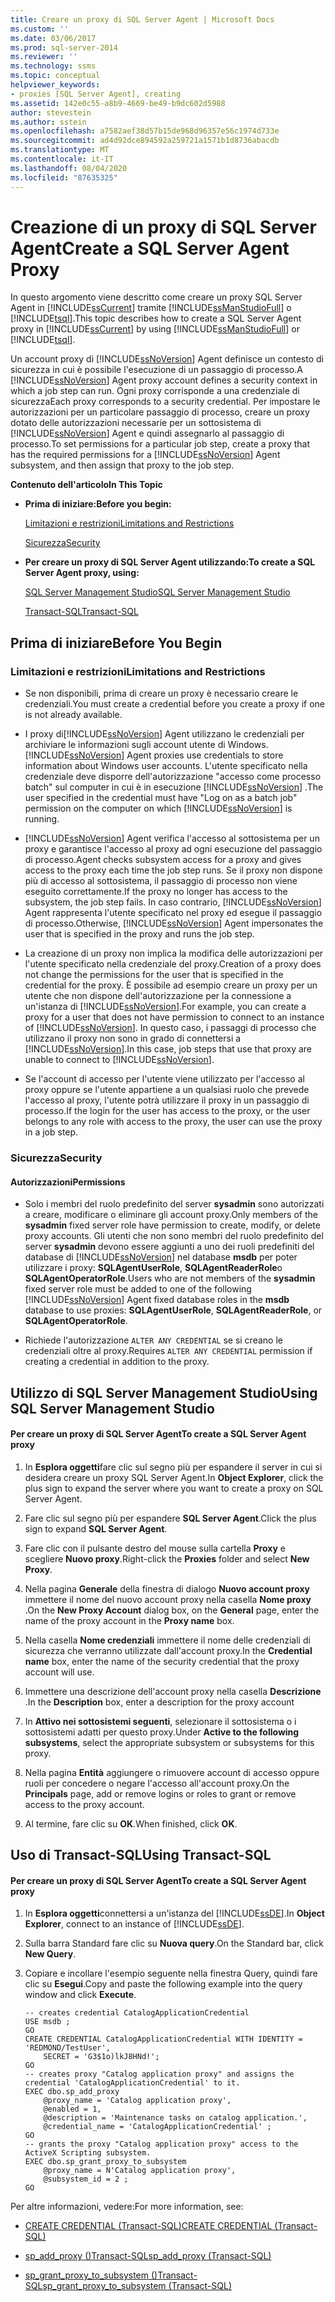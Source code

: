 ```yaml
---
title: Creare un proxy di SQL Server Agent | Microsoft Docs
ms.custom: ''
ms.date: 03/06/2017
ms.prod: sql-server-2014
ms.reviewer: ''
ms.technology: ssms
ms.topic: conceptual
helpviewer_keywords:
- proxies [SQL Server Agent], creating
ms.assetid: 142e0c55-a8b9-4669-be49-b9dc602d5988
author: stevestein
ms.author: sstein
ms.openlocfilehash: a7582aef38d57b15de968d96357e56c1974d733e
ms.sourcegitcommit: ad4d92dce894592a259721a1571b1d8736abacdb
ms.translationtype: MT
ms.contentlocale: it-IT
ms.lasthandoff: 08/04/2020
ms.locfileid: "87635325"
---
```

# <a name="create-a-sql-server-agent-proxy"></a><span data-ttu-id="5e248-102">Creazione di un proxy di SQL Server Agent</span><span class="sxs-lookup"><span data-stu-id="5e248-102">Create a SQL Server Agent Proxy</span></span>
  <span data-ttu-id="5e248-103">In questo argomento viene descritto come creare un proxy SQL Server Agent in [!INCLUDE[ssCurrent](../../includes/sscurrent-md.md)] tramite [!INCLUDE[ssManStudioFull](../../includes/ssmanstudiofull-md.md)] o [!INCLUDE[tsql](../../includes/tsql-md.md)].</span><span class="sxs-lookup"><span data-stu-id="5e248-103">This topic describes how to create a SQL Server Agent proxy in [!INCLUDE[ssCurrent](../../includes/sscurrent-md.md)] by using [!INCLUDE[ssManStudioFull](../../includes/ssmanstudiofull-md.md)] or [!INCLUDE[tsql](../../includes/tsql-md.md)].</span></span>  
  
 <span data-ttu-id="5e248-104">Un account proxy di [!INCLUDE[ssNoVersion](../../includes/ssnoversion-md.md)] Agent definisce un contesto di sicurezza in cui è possibile l'esecuzione di un passaggio di processo.</span><span class="sxs-lookup"><span data-stu-id="5e248-104">A [!INCLUDE[ssNoVersion](../../includes/ssnoversion-md.md)] Agent proxy account defines a security context in which a job step can run.</span></span> <span data-ttu-id="5e248-105">Ogni proxy corrisponde a una credenziale di sicurezza</span><span class="sxs-lookup"><span data-stu-id="5e248-105">Each proxy corresponds to a security credential.</span></span> <span data-ttu-id="5e248-106">Per impostare le autorizzazioni per un particolare passaggio di processo, creare un proxy dotato delle autorizzazioni necessarie per un sottosistema di [!INCLUDE[ssNoVersion](../../includes/ssnoversion-md.md)] Agent e quindi assegnarlo al passaggio di processo.</span><span class="sxs-lookup"><span data-stu-id="5e248-106">To set permissions for a particular job step, create a proxy that has the required permissions for a [!INCLUDE[ssNoVersion](../../includes/ssnoversion-md.md)] Agent subsystem, and then assign that proxy to the job step.</span></span>  
  
 <span data-ttu-id="5e248-107">**Contenuto dell'articolo**</span><span class="sxs-lookup"><span data-stu-id="5e248-107">**In This Topic**</span></span>  
  
-   <span data-ttu-id="5e248-108">**Prima di iniziare:**</span><span class="sxs-lookup"><span data-stu-id="5e248-108">**Before you begin:**</span></span>  
  
     [<span data-ttu-id="5e248-109">Limitazioni e restrizioni</span><span class="sxs-lookup"><span data-stu-id="5e248-109">Limitations and Restrictions</span></span>](#Restrictions)  
  
     [<span data-ttu-id="5e248-110">Sicurezza</span><span class="sxs-lookup"><span data-stu-id="5e248-110">Security</span></span>](#Security)  
  
-   <span data-ttu-id="5e248-111">**Per creare un proxy di SQL Server Agent utilizzando:**</span><span class="sxs-lookup"><span data-stu-id="5e248-111">**To create a SQL Server Agent proxy, using:**</span></span>  
  
     [<span data-ttu-id="5e248-112">SQL Server Management Studio</span><span class="sxs-lookup"><span data-stu-id="5e248-112">SQL Server Management Studio</span></span>](#SSMSProcedure)  
  
     [<span data-ttu-id="5e248-113">Transact-SQL</span><span class="sxs-lookup"><span data-stu-id="5e248-113">Transact-SQL</span></span>](#TsqlProcedure)  
  
##  <a name="before-you-begin"></a><a name="BeforeYouBegin"></a> <span data-ttu-id="5e248-114">Prima di iniziare</span><span class="sxs-lookup"><span data-stu-id="5e248-114">Before You Begin</span></span>  
  
###  <a name="limitations-and-restrictions"></a><a name="Restrictions"></a> <span data-ttu-id="5e248-115">Limitazioni e restrizioni</span><span class="sxs-lookup"><span data-stu-id="5e248-115">Limitations and Restrictions</span></span>  
  
-   <span data-ttu-id="5e248-116">Se non disponibili, prima di creare un proxy è necessario creare le credenziali.</span><span class="sxs-lookup"><span data-stu-id="5e248-116">You must create a credential before you create a proxy if one is not already available.</span></span>  
  
-   <span data-ttu-id="5e248-117">I proxy di[!INCLUDE[ssNoVersion](../../includes/ssnoversion-md.md)] Agent utilizzano le credenziali per archiviare le informazioni sugli account utente di Windows.</span><span class="sxs-lookup"><span data-stu-id="5e248-117">[!INCLUDE[ssNoVersion](../../includes/ssnoversion-md.md)] Agent proxies use credentials to store information about Windows user accounts.</span></span> <span data-ttu-id="5e248-118">L'utente specificato nella credenziale deve disporre dell'autorizzazione "accesso come processo batch" sul computer in cui è in esecuzione [!INCLUDE[ssNoVersion](../../includes/ssnoversion-md.md)] .</span><span class="sxs-lookup"><span data-stu-id="5e248-118">The user specified in the credential must have "Log on as a batch job" permission on the computer on which [!INCLUDE[ssNoVersion](../../includes/ssnoversion-md.md)] is running.</span></span>  
  
-   [!INCLUDE[ssNoVersion](../../includes/ssnoversion-md.md)] <span data-ttu-id="5e248-119">Agent verifica l'accesso al sottosistema per un proxy e garantisce l'accesso al proxy ad ogni esecuzione del passaggio di processo.</span><span class="sxs-lookup"><span data-stu-id="5e248-119">Agent checks subsystem access for a proxy and gives access to the proxy each time the job step runs.</span></span> <span data-ttu-id="5e248-120">Se il proxy non dispone più di accesso al sottosistema, il passaggio di processo non viene eseguito correttamente.</span><span class="sxs-lookup"><span data-stu-id="5e248-120">If the proxy no longer has access to the subsystem, the job step fails.</span></span> <span data-ttu-id="5e248-121">In caso contrario, [!INCLUDE[ssNoVersion](../../includes/ssnoversion-md.md)] Agent rappresenta l'utente specificato nel proxy ed esegue il passaggio di processo.</span><span class="sxs-lookup"><span data-stu-id="5e248-121">Otherwise, [!INCLUDE[ssNoVersion](../../includes/ssnoversion-md.md)] Agent impersonates the user that is specified in the proxy and runs the job step.</span></span>  
  
-   <span data-ttu-id="5e248-122">La creazione di un proxy non implica la modifica delle autorizzazioni per l'utente specificato nella credenziale del proxy.</span><span class="sxs-lookup"><span data-stu-id="5e248-122">Creation of a proxy does not change the permissions for the user that is specified in the credential for the proxy.</span></span> <span data-ttu-id="5e248-123">È possibile ad esempio creare un proxy per un utente che non dispone dell'autorizzazione per la connessione a un'istanza di [!INCLUDE[ssNoVersion](../../includes/ssnoversion-md.md)].</span><span class="sxs-lookup"><span data-stu-id="5e248-123">For example, you can create a proxy for a user that does not have permission to connect to an instance of [!INCLUDE[ssNoVersion](../../includes/ssnoversion-md.md)].</span></span> <span data-ttu-id="5e248-124">In questo caso, i passaggi di processo che utilizzano il proxy non sono in grado di connettersi a [!INCLUDE[ssNoVersion](../../includes/ssnoversion-md.md)].</span><span class="sxs-lookup"><span data-stu-id="5e248-124">In this case, job steps that use that proxy are unable to connect to [!INCLUDE[ssNoVersion](../../includes/ssnoversion-md.md)].</span></span>  
  
-   <span data-ttu-id="5e248-125">Se l'account di accesso per l'utente viene utilizzato per l'accesso al proxy oppure se l'utente appartiene a un qualsiasi ruolo che prevede l'accesso al proxy, l'utente potrà utilizzare il proxy in un passaggio di processo.</span><span class="sxs-lookup"><span data-stu-id="5e248-125">If the login for the user has access to the proxy, or the user belongs to any role with access to the proxy, the user can use the proxy in a job step.</span></span>  
  
###  <a name="security"></a><a name="Security"></a> <span data-ttu-id="5e248-126">Sicurezza</span><span class="sxs-lookup"><span data-stu-id="5e248-126">Security</span></span>  
  
####  <a name="permissions"></a><a name="Permissions"></a> <span data-ttu-id="5e248-127">Autorizzazioni</span><span class="sxs-lookup"><span data-stu-id="5e248-127">Permissions</span></span>  
  
-   <span data-ttu-id="5e248-128">Solo i membri del ruolo predefinito del server **sysadmin** sono autorizzati a creare, modificare o eliminare gli account proxy.</span><span class="sxs-lookup"><span data-stu-id="5e248-128">Only members of the **sysadmin** fixed server role have permission to create, modify, or delete proxy accounts.</span></span> <span data-ttu-id="5e248-129">Gli utenti che non sono membri del ruolo predefinito del server **sysadmin** devono essere aggiunti a uno dei ruoli predefiniti del database di [!INCLUDE[ssNoVersion](../../includes/ssnoversion-md.md)] nel database **msdb** per poter utilizzare i proxy: **SQLAgentUserRole**, **SQLAgentReaderRole**o **SQLAgentOperatorRole**.</span><span class="sxs-lookup"><span data-stu-id="5e248-129">Users who are not members of the **sysadmin** fixed server role must be added to one of the following [!INCLUDE[ssNoVersion](../../includes/ssnoversion-md.md)] Agent fixed database roles in the **msdb** database to use proxies: **SQLAgentUserRole**, **SQLAgentReaderRole**, or **SQLAgentOperatorRole**.</span></span>  
  
-   <span data-ttu-id="5e248-130">Richiede l'autorizzazione `ALTER ANY CREDENTIAL` se si creano le credenziali oltre al proxy.</span><span class="sxs-lookup"><span data-stu-id="5e248-130">Requires `ALTER ANY CREDENTIAL` permission if creating a credential in addition to the proxy.</span></span>  
  
##  <a name="using-sql-server-management-studio"></a><a name="SSMSProcedure"></a> <span data-ttu-id="5e248-131">Utilizzo di SQL Server Management Studio</span><span class="sxs-lookup"><span data-stu-id="5e248-131">Using SQL Server Management Studio</span></span>  
  
#### <a name="to-create-a-sql-server-agent-proxy"></a><span data-ttu-id="5e248-132">Per creare un proxy di SQL Server Agent</span><span class="sxs-lookup"><span data-stu-id="5e248-132">To create a SQL Server Agent proxy</span></span>  
  
1.  <span data-ttu-id="5e248-133">In **Esplora oggetti**fare clic sul segno più per espandere il server in cui si desidera creare un proxy SQL Server Agent.</span><span class="sxs-lookup"><span data-stu-id="5e248-133">In **Object Explorer**, click the plus sign to expand the server where you want to create a proxy on SQL Server Agent.</span></span>  
  
2.  <span data-ttu-id="5e248-134">Fare clic sul segno più per espandere **SQL Server Agent**.</span><span class="sxs-lookup"><span data-stu-id="5e248-134">Click the plus sign to expand **SQL Server Agent**.</span></span>  
  
3.  <span data-ttu-id="5e248-135">Fare clic con il pulsante destro del mouse sulla cartella **Proxy** e scegliere **Nuovo proxy**.</span><span class="sxs-lookup"><span data-stu-id="5e248-135">Right-click the **Proxies** folder and select **New Proxy**.</span></span>  
  
4.  <span data-ttu-id="5e248-136">Nella pagina **Generale** della finestra di dialogo **Nuovo account proxy** immettere il nome del nuovo account proxy nella casella **Nome proxy** .</span><span class="sxs-lookup"><span data-stu-id="5e248-136">On the **New Proxy Account** dialog box, on the **General** page, enter the name of the proxy account in the **Proxy name** box.</span></span>  
  
5.  <span data-ttu-id="5e248-137">Nella casella **Nome credenziali** immettere il nome delle credenziali di sicurezza che verranno utilizzate dall'account proxy.</span><span class="sxs-lookup"><span data-stu-id="5e248-137">In the **Credential name** box, enter the name of the security credential that the proxy account will use.</span></span>  
  
6.  <span data-ttu-id="5e248-138">Immettere una descrizione dell'account proxy nella casella **Descrizione** .</span><span class="sxs-lookup"><span data-stu-id="5e248-138">In the **Description** box, enter a description for the proxy account</span></span>  
  
7.  <span data-ttu-id="5e248-139">In **Attivo nei sottosistemi seguenti**, selezionare il sottosistema o i sottosistemi adatti per questo proxy.</span><span class="sxs-lookup"><span data-stu-id="5e248-139">Under **Active to the following subsystems**, select the appropriate subsystem or subsystems for this proxy.</span></span>  
  
8.  <span data-ttu-id="5e248-140">Nella pagina **Entità** aggiungere o rimuovere account di accesso oppure ruoli per concedere o negare l'accesso all'account proxy.</span><span class="sxs-lookup"><span data-stu-id="5e248-140">On the **Principals** page, add or remove logins or roles to grant or remove access to the proxy account.</span></span>  
  
9. <span data-ttu-id="5e248-141">Al termine, fare clic su **OK**.</span><span class="sxs-lookup"><span data-stu-id="5e248-141">When finished, click **OK**.</span></span>  
  
##  <a name="using-transact-sql"></a><a name="TsqlProcedure"></a> <span data-ttu-id="5e248-142">Uso di Transact-SQL</span><span class="sxs-lookup"><span data-stu-id="5e248-142">Using Transact-SQL</span></span>  
  
#### <a name="to-create-a-sql-server-agent-proxy"></a><span data-ttu-id="5e248-143">Per creare un proxy di SQL Server Agent</span><span class="sxs-lookup"><span data-stu-id="5e248-143">To create a SQL Server Agent proxy</span></span>  
  
1.  <span data-ttu-id="5e248-144">In **Esplora oggetti**connettersi a un'istanza del [!INCLUDE[ssDE](../../includes/ssde-md.md)].</span><span class="sxs-lookup"><span data-stu-id="5e248-144">In **Object Explorer**, connect to an instance of [!INCLUDE[ssDE](../../includes/ssde-md.md)].</span></span>  
  
2.  <span data-ttu-id="5e248-145">Sulla barra Standard fare clic su **Nuova query**.</span><span class="sxs-lookup"><span data-stu-id="5e248-145">On the Standard bar, click **New Query**.</span></span>  
  
3.  <span data-ttu-id="5e248-146">Copiare e incollare l'esempio seguente nella finestra Query, quindi fare clic su **Esegui**.</span><span class="sxs-lookup"><span data-stu-id="5e248-146">Copy and paste the following example into the query window and click **Execute**.</span></span>  
  
    ```  
    -- creates credential CatalogApplicationCredential  
    USE msdb ;  
    GO  
    CREATE CREDENTIAL CatalogApplicationCredential WITH IDENTITY = 'REDMOND/TestUser',   
        SECRET = 'G3$1o)lkJ8HNd!';  
    GO  
    -- creates proxy "Catalog application proxy" and assigns the credential 'CatalogApplicationCredential' to it.  
    EXEC dbo.sp_add_proxy  
        @proxy_name = 'Catalog application proxy',  
        @enabled = 1,  
        @description = 'Maintenance tasks on catalog application.',  
        @credential_name = 'CatalogApplicationCredential' ;  
    GO  
    -- grants the proxy "Catalog application proxy" access to the ActiveX Scripting subsystem.  
    EXEC dbo.sp_grant_proxy_to_subsystem  
        @proxy_name = N'Catalog application proxy',  
        @subsystem_id = 2 ;  
    GO  
    ```  
  
 <span data-ttu-id="5e248-147">Per altre informazioni, vedere:</span><span class="sxs-lookup"><span data-stu-id="5e248-147">For more information, see:</span></span>  
  
-   [<span data-ttu-id="5e248-148">CREATE CREDENTIAL &#40;Transact-SQL&#41;</span><span class="sxs-lookup"><span data-stu-id="5e248-148">CREATE CREDENTIAL &#40;Transact-SQL&#41;</span></span>](/sql/t-sql/statements/create-credential-transact-sql)  
  
-   [<span data-ttu-id="5e248-149">sp_add_proxy &#40;&#41;Transact-SQL</span><span class="sxs-lookup"><span data-stu-id="5e248-149">sp_add_proxy &#40;Transact-SQL&#41;</span></span>](/sql/relational-databases/system-stored-procedures/sp-add-proxy-transact-sql)  
  
-   [<span data-ttu-id="5e248-150">sp_grant_proxy_to_subsystem &#40;&#41;Transact-SQL</span><span class="sxs-lookup"><span data-stu-id="5e248-150">sp_grant_proxy_to_subsystem &#40;Transact-SQL&#41;</span></span>](/sql/relational-databases/system-stored-procedures/sp-grant-proxy-to-subsystem-transact-sql)  
  
  
